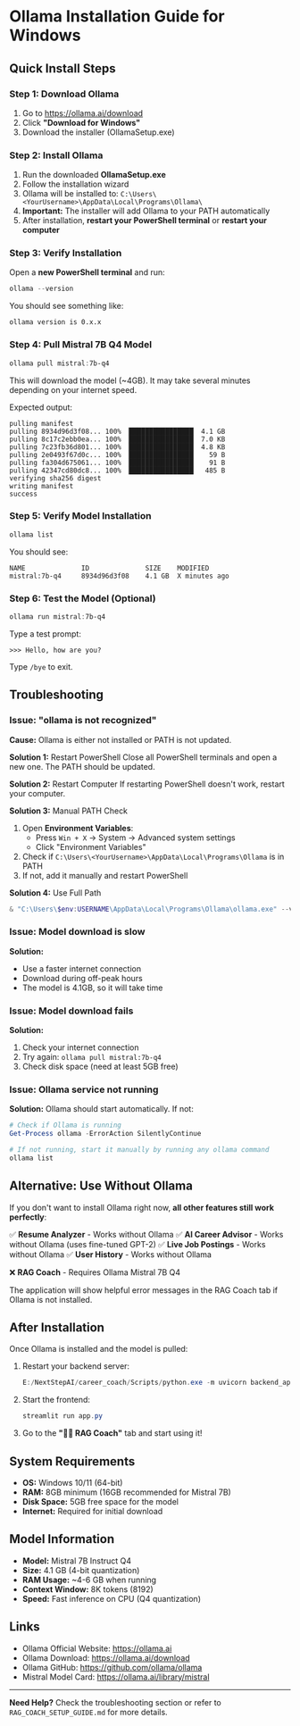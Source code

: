 # Ollama Installation Guide for Windows

## Quick Install Steps

### Step 1: Download Ollama
1. Go to https://ollama.ai/download
2. Click **"Download for Windows"**
3. Download the installer (OllamaSetup.exe)

### Step 2: Install Ollama
1. Run the downloaded **OllamaSetup.exe**
2. Follow the installation wizard
3. Ollama will be installed to: `C:\Users\<YourUsername>\AppData\Local\Programs\Ollama\`
4. **Important:** The installer will add Ollama to your PATH automatically
5. After installation, **restart your PowerShell terminal** or **restart your computer**

### Step 3: Verify Installation
Open a **new PowerShell terminal** and run:
```powershell
ollama --version
```

You should see something like:
```
ollama version is 0.x.x
```

### Step 4: Pull Mistral 7B Q4 Model
```powershell
ollama pull mistral:7b-q4
```

This will download the model (~4GB). It may take several minutes depending on your internet speed.

Expected output:
```
pulling manifest
pulling 8934d96d3f08... 100% ▕████████████████▏ 4.1 GB
pulling 8c17c2ebb0ea... 100% ▕████████████████▏ 7.0 KB
pulling 7c23fb36d801... 100% ▕████████████████▏ 4.8 KB
pulling 2e0493f67d0c... 100% ▕████████████████▏   59 B
pulling fa304d675061... 100% ▕████████████████▏   91 B
pulling 42347cd80dc8... 100% ▕████████████████▏  485 B
verifying sha256 digest
writing manifest
success
```

### Step 5: Verify Model Installation
```powershell
ollama list
```

You should see:
```
NAME              ID              SIZE    MODIFIED
mistral:7b-q4     8934d96d3f08    4.1 GB  X minutes ago
```

### Step 6: Test the Model (Optional)
```powershell
ollama run mistral:7b-q4
```

Type a test prompt:
```
>>> Hello, how are you?
```

Type `/bye` to exit.

## Troubleshooting

### Issue: "ollama is not recognized"

**Cause:** Ollama is either not installed or PATH is not updated.

**Solution 1:** Restart PowerShell
Close all PowerShell terminals and open a new one. The PATH should be updated.

**Solution 2:** Restart Computer
If restarting PowerShell doesn't work, restart your computer.

**Solution 3:** Manual PATH Check
1. Open **Environment Variables**:
   - Press `Win + X` → System → Advanced system settings
   - Click "Environment Variables"
2. Check if `C:\Users\<YourUsername>\AppData\Local\Programs\Ollama` is in PATH
3. If not, add it manually and restart PowerShell

**Solution 4:** Use Full Path
```powershell
& "C:\Users\$env:USERNAME\AppData\Local\Programs\Ollama\ollama.exe" --version
```

### Issue: Model download is slow

**Solution:** 
- Use a faster internet connection
- Download during off-peak hours
- The model is 4.1GB, so it will take time

### Issue: Model download fails

**Solution:**
1. Check your internet connection
2. Try again: `ollama pull mistral:7b-q4`
3. Check disk space (need at least 5GB free)

### Issue: Ollama service not running

**Solution:**
Ollama should start automatically. If not:
```powershell
# Check if Ollama is running
Get-Process ollama -ErrorAction SilentlyContinue

# If not running, start it manually by running any ollama command
ollama list
```

## Alternative: Use Without Ollama

If you don't want to install Ollama right now, **all other features still work perfectly**:

✅ **Resume Analyzer** - Works without Ollama
✅ **AI Career Advisor** - Works without Ollama (uses fine-tuned GPT-2)
✅ **Live Job Postings** - Works without Ollama
✅ **User History** - Works without Ollama

❌ **RAG Coach** - Requires Ollama Mistral 7B Q4

The application will show helpful error messages in the RAG Coach tab if Ollama is not installed.

## After Installation

Once Ollama is installed and the model is pulled:

1. Restart your backend server:
   ```powershell
   E:/NextStepAI/career_coach/Scripts/python.exe -m uvicorn backend_api:app --host 127.0.0.1 --port 8000 --reload
   ```

2. Start the frontend:
   ```powershell
   streamlit run app.py
   ```

3. Go to the **"🧑‍💼 RAG Coach"** tab and start using it!

## System Requirements

- **OS:** Windows 10/11 (64-bit)
- **RAM:** 8GB minimum (16GB recommended for Mistral 7B)
- **Disk Space:** 5GB free space for the model
- **Internet:** Required for initial download

## Model Information

- **Model:** Mistral 7B Instruct Q4
- **Size:** 4.1 GB (4-bit quantization)
- **RAM Usage:** ~4-6 GB when running
- **Context Window:** 8K tokens (8192)
- **Speed:** Fast inference on CPU (Q4 quantization)

## Links

- Ollama Official Website: https://ollama.ai
- Ollama Download: https://ollama.ai/download
- Ollama GitHub: https://github.com/ollama/ollama
- Mistral Model Card: https://ollama.ai/library/mistral

---

**Need Help?** Check the troubleshooting section or refer to `RAG_COACH_SETUP_GUIDE.md` for more details.
